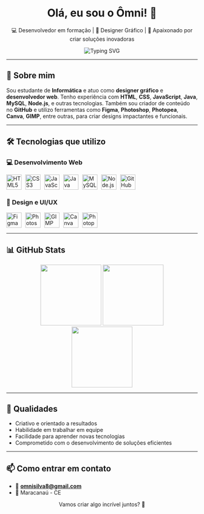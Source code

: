 <h1 align="center">Olá, eu sou o Ômni! 👋</h1>

<p align="center">
  💻 Desenvolvedor em formação | 🎨 Designer Gráfico | 🚀 Apaixonado por criar soluções inovadoras
</p>

<p align="center">
  <img src="https://readme-typing-svg.herokuapp.com?font=Fira+Code&size=22&pause=1000&center=true&vCenter=true&width=435&lines=Front-end+em+formação;Designer+Web+e+Gráfico;Criatividade+e+tecnologia+lado+a+lado" alt="Typing SVG" />
</p>

---

## 🧠 Sobre mim

Sou estudante de **Informática** e atuo como **designer gráfico** e **desenvolvedor web**. Tenho experiência com **HTML**, **CSS**, **JavaScript**, **Java**, **MySQL**, **Node.js**, e outras tecnologias. Também sou criador de conteúdo no **GitHub** e utilizo ferramentas como **Figma**, **Photoshop**, **Photopea**, **Canva**, **GIMP**, entre outras, para criar designs impactantes e funcionais.

---

## 🛠️ Tecnologias que utilizo

### 💻 **Desenvolvimento Web**
<div style="display: flex; gap: 10px;">
  <img src="https://cdn.jsdelivr.net/gh/devicons/devicon/icons/html5/html5-original.svg" title="HTML5" height="40"/>
  <img src="https://cdn.jsdelivr.net/gh/devicons/devicon/icons/css3/css3-original.svg" title="CSS3" height="40"/>
  <img src="https://cdn.jsdelivr.net/gh/devicons/devicon/icons/javascript/javascript-original.svg" title="JavaScript" height="40"/>
  <img src="https://cdn.jsdelivr.net/gh/devicons/devicon/icons/java/java-original.svg" title="Java" height="40"/>
  <img src="https://cdn.jsdelivr.net/gh/devicons/devicon/icons/mysql/mysql-original.svg" title="MySQL" height="40"/>
  <img src="https://cdn.jsdelivr.net/gh/devicons/devicon/icons/nodejs/nodejs-original.svg" title="Node.js" height="40"/>
  <img src="https://cdn.jsdelivr.net/gh/devicons/devicon/icons/github/github-original.svg" title="GitHub" height="40"/>
</div>

### 🎨 **Design e UI/UX**
<div style="display: flex; gap: 10px;">
  <img src="https://cdn.jsdelivr.net/gh/devicons/devicon/icons/figma/figma-original.svg" title="Figma" height="40"/>
  <img src="https://cdn.jsdelivr.net/gh/devicons/devicon/icons/photoshop/photoshop-plain.svg" title="Photoshop" height="40"/>
  <img src="https://cdn.jsdelivr.net/gh/devicons/devicon/icons/gimp/gimp-original.svg" title="GIMP" height="40"/>
  <img src="https://cdn.jsdelivr.net/gh/devicons/devicon/icons/canva/canva-original.svg" title="Canva" height="40"/>
  <img src="https://upload.wikimedia.org/wikipedia/commons/8/8c/Photopea_Logo.svg" title="Photopea" height="40"/>
</div>

---

## 📊 GitHub Stats

<div align="center">
  <img src="https://github-readme-stats.vercel.app/api?username=Omni69&show_icons=true&theme=radical" height="160"/>
  <img src="https://github-readme-stats.vercel.app/api/top-langs/?username=Omni69&layout=compact&theme=radical" height="160"/>
  <br/>
  <img src="https://streak-stats.demolab.com?user=Omni69&theme=radical" height="160"/>
</div>

---

## 🚀 Qualidades

- Criativo e orientado a resultados  
- Habilidade em trabalhar em equipe  
- Facilidade para aprender novas tecnologias  
- Comprometido com o desenvolvimento de soluções eficientes

---

## 📫 Como entrar em contato

- 📧 **omnisilva8@gmail.com**
- 📍 Maracanaú - CE

<p align="center">
  Vamos criar algo incrível juntos? 🚀
</p>
